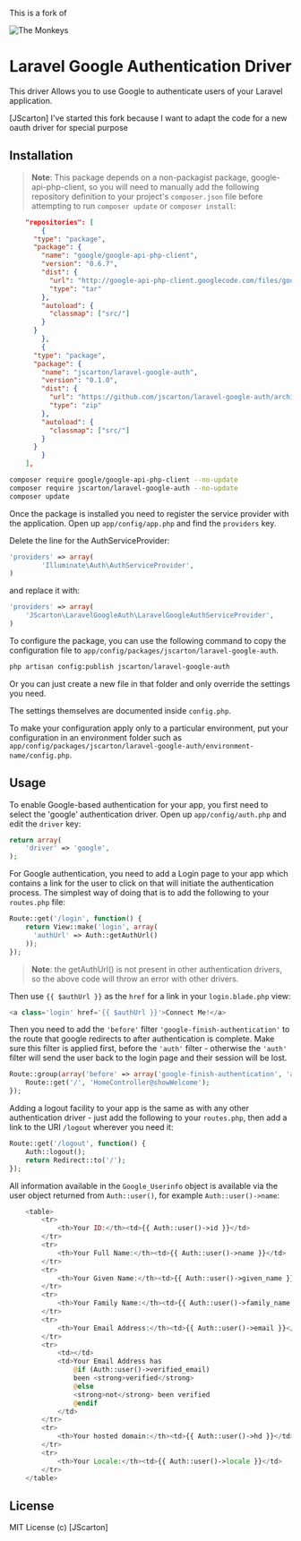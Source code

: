 This is a fork of

![The Monkeys](http://www.themonkeys.com.au/img/monkey_logo.png)

Laravel Google Authentication Driver
====================================

This driver Allows you to use Google to authenticate users of your Laravel application.

[JScarton] I've started this fork because I want to adapt the code for a new oauth driver for special purpose


Installation
------------
> **Note**: This package depends on a non-packagist package, google-api-php-client, so you will need to manually add
  the following repository definition to your project's `composer.json` file before attempting to run `composer update`
  or `composer install`:


```json
	"repositories": [
		{
      "type": "package",
      "package": {
        "name": "google/google-api-php-client",
        "version": "0.6.7",
        "dist": {
          "url": "http://google-api-php-client.googlecode.com/files/google-api-php-client-0.6.7.tar.gz",
          "type": "tar"
        },
        "autoload": {
          "classmap": ["src/"]
        }
      }
		},
		{
      "type": "package",
      "package": {
        "name": "jscarton/laravel-google-auth",
        "version": "0.1.0",
        "dist": {
          "url": "https://github.com/jscarton/laravel-google-auth/archive/master.zip",
          "type": "zip"
        },
        "autoload": {
          "classmap": ["src/"]
        }
      }
		}
	],
```

```bash
composer require google/google-api-php-client --no-update
composer require jscarton/laravel-google-auth --no-update
composer update
```

Once the package is installed you need to register the service provider with the application. Open up
`app/config/app.php` and find the `providers` key.

Delete the line for the AuthServiceProvider:

```php
'providers' => array(
		'Illuminate\Auth\AuthServiceProvider',
)
```

and replace it with:

```php
'providers' => array(
    'JScarton\LaravelGoogleAuth\LaravelGoogleAuthServiceProvider',
)
```

To configure the package, you can use the following command to copy the configuration file to
`app/config/packages/jscarton/laravel-google-auth`.

```sh
php artisan config:publish jscarton/laravel-google-auth
```

Or you can just create a new file in that folder and only override the settings you need.

The settings themselves are documented inside `config.php`.

To make your configuration apply only to a particular environment, put your configuration in an environment folder such
as `app/config/packages/jscarton/laravel-google-auth/environment-name/config.php`.

Usage
-----

To enable Google-based authentication for your app, you first need to select the 'google' authentication driver. Open
up `app/config/auth.php` and edit the `driver` key:

```php
return array(
	'driver' => 'google',
);
```

For Google authentication, you need to add a Login page to your app which contains a link for the user to click on that
will initiate the authentication process. The simplest way of doing that is to add the following to your `routes.php`
file:

```php
Route::get('/login', function() {
    return View::make('login', array(
      'authUrl' => Auth::getAuthUrl()
    ));
});
```

> **Note**: the getAuthUrl() is not present in other authentication drivers, so the above code will throw an error with
  other drivers.

Then use `{{ $authUrl }}` as the `href` for a link in your `login.blade.php` view:

```php
<a class='login' href='{{ $authUrl }}'>Connect Me!</a>
```

Then you need to add the `'before'` filter `'google-finish-authentication'` to the route that google redirects to after
authentication is complete. Make sure this filter is applied first, before the `'auth'` filter - otherwise the `'auth'`
filter will send the user back to the login page and their session will be lost.

```php
Route::group(array('before' => array('google-finish-authentication', 'auth')), function() {
    Route::get('/', 'HomeController@showWelcome');
});
```

Adding a logout facility to your app is the same as with any other authentication driver - just add the following to
your `routes.php`, then add a link to the URI `/logout` wherever you need it:

```php
Route::get('/logout', function() {
    Auth::logout();
    return Redirect::to('/');
});
```

All information available in the `Google_Userinfo` object is available via the user object returned from `Auth::user()`,
for example `Auth::user()->name`:

```php
    <table>
        <tr>
            <th>Your ID:</th><td>{{ Auth::user()->id }}</td>
        </tr>
        <tr>
            <th>Your Full Name:</th><td>{{ Auth::user()->name }}</td>
        </tr>
        <tr>
            <th>Your Given Name:</th><td>{{ Auth::user()->given_name }}</td>
        </tr>
        <tr>
            <th>Your Family Name:</th><td>{{ Auth::user()->family_name }}</td>
        </tr>
        <tr>
            <th>Your Email Address:</th><td>{{ Auth::user()->email }}</td>
        </tr>
        <tr>
            <td></td>
            <td>Your Email Address has
                @if (Auth::user()->verified_email)
                been <strong>verified</strong>
                @else
                <strong>not</strong> been verified
                @endif
            </td>
        </tr>
        <tr>
            <th>Your hosted domain:</th><td>{{ Auth::user()->hd }}</td>
        </tr>
        <tr>
            <th>Your Locale:</th><td>{{ Auth::user()->locale }}</td>
        </tr>
    </table>
```
License
-------

MIT License
(c) [JScarton]
